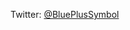 

<!---
- 👋 Hi, I’m @BluePlusSymbol
- 👀 I’m interested in ...
- 🌱 I’m currently learning ...
- 💞️ I’m looking to collaborate on ...
- 📫 How to reach me ...

BluePlusSymbol/BluePlusSymbol is a ✨ special ✨ repository because its `README.md` (this file) appears on your GitHub profile.
You can click the Preview link to take a look at your changes.
--->

Twitter: [@BluePlusSymbol](https://twitter.com/BluePlusSymbol)
